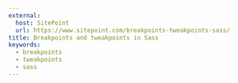```yaml
---
external:
  host: SitePoint
  url: https://www.sitepoint.com/breakpoints-tweakpoints-sass/
title: Breakpoints and tweakpoints in Sass
keywords:
  - breakpoints
  - tweakpoints
  - sass
---
```

